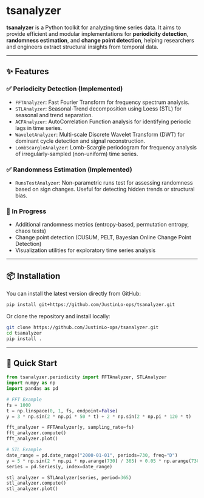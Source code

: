 # tsanalyzer

**tsanalyzer** is a Python toolkit for analyzing time series data. It aims to provide efficient and modular implementations for **periodicity detection**, **randomness estimation**, and **change point detection**, helping researchers and engineers extract structural insights from temporal data.

---

## ✨ Features

### ✅ Periodicity Detection (Implemented)

- `FFTAnalyzer`: Fast Fourier Transform for frequency spectrum analysis.
- `STLAnalyzer`: Seasonal-Trend decomposition using Loess (STL) for seasonal and trend separation.
- `ACFAnalyzer`: AutoCorrelation Function analysis for identifying periodic lags in time series.
- `WaveletAnalyzer`: Multi-scale Discrete Wavelet Transform (DWT) for dominant cycle detection and signal reconstruction.
- `LombScargleAnalyzer`: Lomb-Scargle periodogram for frequency analysis of irregularly-sampled (non-uniform) time series.


### ✅ Randomness Estimation (Implemented)

- `RunsTestAnalyzer`: Non-parametric runs test for assessing randomness based on sign changes. Useful for detecting hidden trends or structural bias.

### 🚧 In Progress

- Additional randomness metrics (entropy-based, permutation entropy, chaos tests)
- Change point detection (CUSUM, PELT, Bayesian Online Change Point Detection)
- Visualization utilities for exploratory time series analysis
---

## 📦 Installation

You can install the latest version directly from GitHub:

```bash
pip install git+https://github.com/JustinLo-ops/tsanalyzer.git
```
Or clone the repository and install locally:
```bash
git clone https://github.com/JustinLo-ops/tsanalyzer.git
cd tsanalyzer
pip install .
```
---

## 🚀 Quick Start
```python
from tsanalyzer.periodicity import FFTAnalyzer, STLAnalyzer
import numpy as np
import pandas as pd

# FFT Example
fs = 1000
t = np.linspace(0, 1, fs, endpoint=False)
y = 3 * np.sin(2 * np.pi * 50 * t) + 2 * np.sin(2 * np.pi * 120 * t)

fft_analyzer = FFTAnalyzer(y, sampling_rate=fs)
fft_analyzer.compute()
fft_analyzer.plot()

# STL Example
date_range = pd.date_range("2000-01-01", periods=730, freq="D")
y = 5 * np.sin(2 * np.pi * np.arange(730) / 365) + 0.05 * np.arange(730)
series = pd.Series(y, index=date_range)

stl_analyzer = STLAnalyzer(series, period=365)
stl_analyzer.compute()
stl_analyzer.plot()
```

